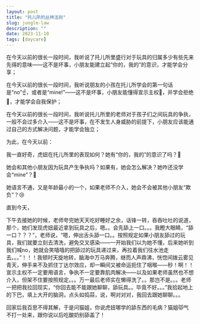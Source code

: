```yaml
---
layout: post
title: "托儿所的丛林法则"
slug: jungle-law
description: ""
date: 2023-11-10
tags: [daycare]
---
```


在今天以前的很长一段时间，我听说了托儿所里盛行对于玩具的归属多少有些先来先得的意味——这不是坏事，小朋友能建立起“你的，我的”的意识，才能学会分享；

在今天以前的很长一段时间，我听说朋友的小孩在托儿所学会的第一句话是“no”☝️，或者是“mine!”——这不是坏事，小朋友能懂得宣示主权💪，并学会拒绝🚫，才能学会自我保护；

在今天以前的很长一段时间，我听说托儿所里的老师对于孩子们之间玩具的争执，一般不会过多介入——这不是坏事，在不发生人身威胁的前提下，小朋友应该能通过自己的方式解决问题，才能学会独立；

为此，在今天以前：

我一直好奇，虎妞在托儿所里的表现如何？她有“你的，我的”的意识了吗？🤔

她会和其他小朋友因为玩具产生争执吗？如果有，她会怎么解决？她咋还没学会“mine”？🧐

她语言不通，又是年龄最小的一个，如果老师不介入，她会不会被其他小朋友“欺负”？😢

直到今天，

下午去接她的时候，老师夸完她天天吃好睡好之余，话锋一转，吞吞吐吐的说道，那个，她们发现虎妞最近拿到玩具之后，嗯。。会先舔上一口。。。我瞪大眼睛，“舔一口？？？”，老师说，“嗯，伸出舌头舔一口。。按照规定如果小朋友舔过的玩具，我们就要立刻去清洗，避免交叉感染——一开始我们以为她不懂，后来她听到我们喊no，她就会笑嘻嘻的把舔过的玩具递过来，再拉着我们往水池走去。。。”！！！我顿时天旋地转，脑海中万马奔腾，继而人声鼎沸，恍惚间拨云雾见青天，伸手来不及抓住丁达尔效应，却一瞬间又被命运扼住了咽喉——秒！啊！！宣示主权不一定要用语言，争执不一定要靠肌肉解决——以及如果老师虽然也不想介入，但架不住要按照规定。。。万一最后老师实在懒得洗了。。那岂不是。。。老师一把把我拉回现实，“你回去能不能跟她聊聊，舔玩具。。毕竟不好。。。”我拾起地上的下巴，填上大开的脑洞，点头如捣蒜，说，啊对对对，我回去跟她聊聊。。。

回家后我百思不得其解，于是问猫姐，你说虎妞哪学的舔东西的毛病？猫姐😾气不打一处来，跟你说以后吃酸奶别舔盖了！
